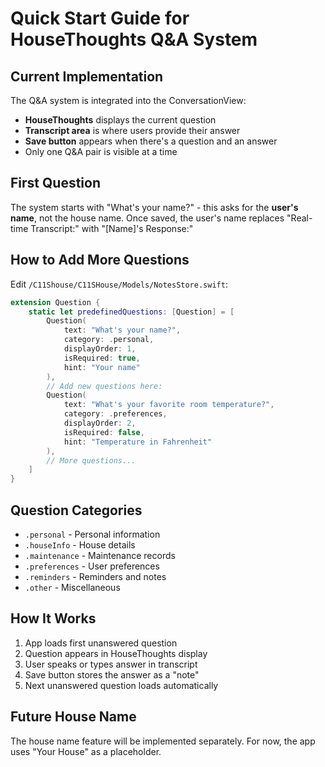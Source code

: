 # Quick Start Guide for HouseThoughts Q&A System

## Current Implementation

The Q&A system is integrated into the ConversationView:
- **HouseThoughts** displays the current question
- **Transcript area** is where users provide their answer
- **Save button** appears when there's a question and an answer
- Only one Q&A pair is visible at a time

## First Question
The system starts with "What's your name?" - this asks for the **user's name**, not the house name.
Once saved, the user's name replaces "Real-time Transcript:" with "[Name]'s Response:"

## How to Add More Questions

Edit `/C11Shouse/C11SHouse/Models/NotesStore.swift`:

```swift
extension Question {
    static let predefinedQuestions: [Question] = [
        Question(
            text: "What's your name?",
            category: .personal,
            displayOrder: 1,
            isRequired: true,
            hint: "Your name"
        ),
        // Add new questions here:
        Question(
            text: "What's your favorite room temperature?",
            category: .preferences,
            displayOrder: 2,
            isRequired: false,
            hint: "Temperature in Fahrenheit"
        ),
        // More questions...
    ]
}
```

## Question Categories
- `.personal` - Personal information
- `.houseInfo` - House details  
- `.maintenance` - Maintenance records
- `.preferences` - User preferences
- `.reminders` - Reminders and notes
- `.other` - Miscellaneous

## How It Works
1. App loads first unanswered question
2. Question appears in HouseThoughts display
3. User speaks or types answer in transcript
4. Save button stores the answer as a "note"
5. Next unanswered question loads automatically

## Future House Name
The house name feature will be implemented separately. For now, the app uses "Your House" as a placeholder.